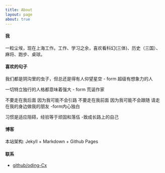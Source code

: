 ```yaml
---
title: About
layout: page
about: true
---
```


#### 我

一粒尘埃，现在上海工作。工作、学习之余，喜欢看科幻(三体)、历史（三国）、麻将、跑步、桌球。

#### 喜欢的句子

我们都是阴沟里的虫子，但总还是得有人仰望星空 - form 超级有想象力的人

一切特立独行的人格都意味着强大 - form 荒诞作家

不要走在我后面 因为我可能不会引路 不要走在我前面 因为我可能不会跟随 请走在我的身边做我的朋友 -form内心独白

习惯是适应阻碍，经验等于顽固和落伍 -致成长路上的自己

#### 博客

本站架构: Jekyll + Markdown + Github Pages

#### 联系

+ [github/oding-Cx](https://github.com/oding-Cx)

